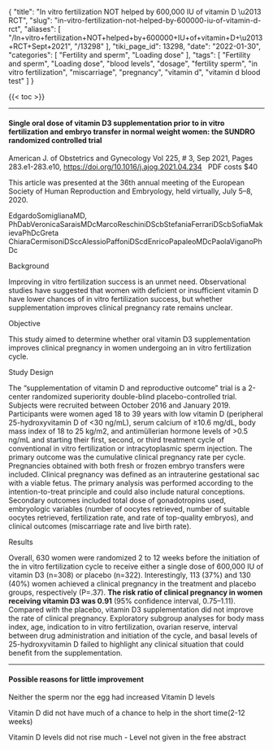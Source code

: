 {
    "title": "In vitro fertilization NOT helped by 600,000 IU of vitamin D \u2013 RCT",
    "slug": "in-vitro-fertilization-not-helped-by-600000-iu-of-vitamin-d-rct",
    "aliases": [
        "/In+vitro+fertilization+NOT+helped+by+600000+IU+of+vitamin+D+\u2013+RCT+Sept+2021",
        "/13298"
    ],
    "tiki_page_id": 13298,
    "date": "2022-01-30",
    "categories": [
        "Fertility and sperm",
        "Loading dose"
    ],
    "tags": [
        "Fertility and sperm",
        "Loading dose",
        "blood levels",
        "dosage",
        "fertility sperm",
        "in vitro fertilization",
        "miscarriage",
        "pregnancy",
        "vitamin d",
        "vitamin d blood test"
    ]
}


{{< toc >}}

---

#### Single oral dose of vitamin D3 supplementation prior to in vitro fertilization and embryo transfer in normal weight women: the SUNDRO randomized controlled trial

American J. of Obstetrics and Gynecology Vol 225, # 3, Sep 2021, Pages 283.e1-283.e10, https://doi.org/10.1016/j.ajog.2021.04.234 &nbsp; PDF costs $40

This article was presented at the 36th annual meeting of the European Society of Human Reproduction and Embryology, held virtually, July 5–8, 2020.

EdgardoSomiglianaMD, PhDabVeronicaSaraisMDcMarcoReschiniDScbStefaniaFerrariDScbSofiaMakievaPhDcGreta ChiaraCermisoniDSccAlessioPaffoniDScdEnricoPapaleoMDcPaolaViganoPhDc

Background

Improving in vitro fertilization success is an unmet need. Observational studies have suggested that women with deficient or insufficient vitamin D have lower chances of in vitro fertilization success, but whether supplementation improves clinical pregnancy rate remains unclear.

Objective

This study aimed to determine whether oral vitamin D3 supplementation improves clinical pregnancy in women undergoing an in vitro fertilization cycle.

Study Design

The “supplementation of vitamin D and reproductive outcome” trial is a 2-center randomized superiority double-blind placebo-controlled trial. Subjects were recruited between October 2016 and January 2019. Participants were women aged 18 to 39 years with low vitamin D (peripheral 25-hydroxyvitamin D of <30 ng/mL), serum calcium of ≥10.6 mg/dL, body mass index of 18 to 25 kg/m2, and antimüllerian hormone levels of >0.5 ng/mL and starting their first, second, or third treatment cycle of conventional in vitro fertilization or intracytoplasmic sperm injection. The primary outcome was the cumulative clinical pregnancy rate per cycle. Pregnancies obtained with both fresh or frozen embryo transfers were included. Clinical pregnancy was defined as an intrauterine gestational sac with a viable fetus. The primary analysis was performed according to the intention-to-treat principle and could also include natural conceptions. Secondary outcomes included total dose of gonadotropins used, embryologic variables (number of oocytes retrieved, number of suitable oocytes retrieved, fertilization rate, and rate of top-quality embryos), and clinical outcomes (miscarriage rate and live birth rate).

Results

Overall, 630 women were randomized 2 to 12 weeks before the initiation of the in vitro fertilization cycle to receive either a single dose of 600,000 IU of vitamin D3 (n=308) or placebo (n=322). Interestingly, 113 (37%) and 130 (40%) women achieved a clinical pregnancy in the treatment and placebo groups, respectively (P=.37).  **The risk ratio of clinical pregnancy in women receiving vitamin D3 was 0.91**  (95% confidence interval, 0.75–1.11). Compared with the placebo, vitamin D3 supplementation did not improve the rate of clinical pregnancy. Exploratory subgroup analyses for body mass index, age, indication to in vitro fertilization, ovarian reserve, interval between drug administration and initiation of the cycle, and basal levels of 25-hydroxyvitamin D failed to highlight any clinical situation that could benefit from the supplementation.

---

#### Possible reasons for little improvement

Neither the sperm nor the egg had increased Vitamin D levels

Vitamin D did not have much of a chance to help in the short time(2-12 weeks)

Vitamin D levels did not rise much - Level not given in the free abstract